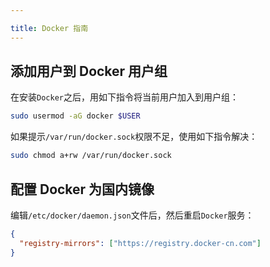 ```yaml
---

title: Docker 指南
---
```


## 添加用户到 Docker 用户组

在安装`Docker`之后，用如下指令将当前用户加入到用户组：

``` bash
sudo usermod -aG docker $USER
```

如果提示`/var/run/docker.sock`权限不足，使用如下指令解决：

``` bash
sudo chmod a+rw /var/run/docker.sock
```

## 配置 Docker 为国内镜像

编辑`/etc/docker/daemon.json`文件后，然后重启`Docker`服务：

``` json
{
  "registry-mirrors": ["https://registry.docker-cn.com"]
}
```

